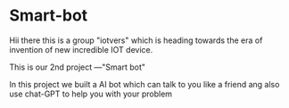 # Smart-bot
Hii there this is a group "iotvers" which is heading towards the era of invention of new incredible IOT  device.



This is our 2nd project —"Smart bot"



In this project we built a AI bot which can talk to you like a friend ang also use chat-GPT to help you with your problem 

